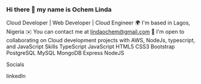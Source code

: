 ### Hi there 👋 my name is Ochem Linda

Cloud Developer | Web Developer | Cloud Engineer
🌍  I'm based in Lagos, Nigeria
✉️  You can contact me at lindaochem@gmail.com
🤝  I'm open to collaborating on Cloud development projects with AWS, NodeJs, typescript, and JavaScript
Skills
TypeScript JavaScript HTML5 CSS3 Bootstrap PostgreSQL MySQL MongoDB Express NodeJS

Socials

linkedIn

